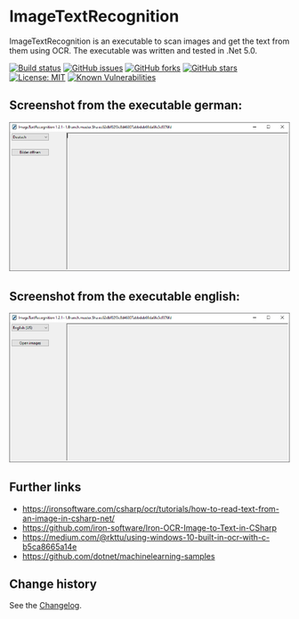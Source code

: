 ImageTextRecognition
====================================

ImageTextRecognition is an executable to scan images and get the text from them using OCR.
The executable was written and tested in .Net 5.0.

[![Build status](https://ci.appveyor.com/api/projects/status/t6o2g00b9f4ho8ko?svg=true)](https://ci.appveyor.com/project/SeppPenner/imagetextrecognition)
[![GitHub issues](https://img.shields.io/github/issues/SeppPenner/ImageTextRecognition.svg)](https://github.com/SeppPenner/ImageTextRecognition/issues)
[![GitHub forks](https://img.shields.io/github/forks/SeppPenner/ImageTextRecognition.svg)](https://github.com/SeppPenner/ImageTextRecognition/network)
[![GitHub stars](https://img.shields.io/github/stars/SeppPenner/ImageTextRecognition.svg)](https://github.com/SeppPenner/ImageTextRecognition/stargazers)
[![License: MIT](https://img.shields.io/badge/License-MIT-blue.svg)](https://raw.githubusercontent.com/SeppPenner/ImageTextRecognition/master/License.txt)
[![Known Vulnerabilities](https://snyk.io/test/github/SeppPenner/ImageTextRecognition/badge.svg)](https://snyk.io/test/github/SeppPenner/ImageTextRecognition)

## Screenshot from the executable german:
![Screenshot from the executable german](https://github.com/SeppPenner/ImageTextRecognition/blob/master/Screenshot_DE.PNG "Screenshot from the executable german")

## Screenshot from the executable english:
![Screenshot from the executable english](https://github.com/SeppPenner/ImageTextRecognition/blob/master/Screenshot_EN.PNG "Screenshot from the executable english")

## Further links
* https://ironsoftware.com/csharp/ocr/tutorials/how-to-read-text-from-an-image-in-csharp-net/
* https://github.com/iron-software/Iron-OCR-Image-to-Text-in-CSharp
* https://medium.com/@rkttu/using-windows-10-built-in-ocr-with-c-b5ca8665a14e
* https://github.com/dotnet/machinelearning-samples

Change history
--------------

See the [Changelog](https://github.com/SeppPenner/ImageTextRecognition/blob/master/Changelog.md).
